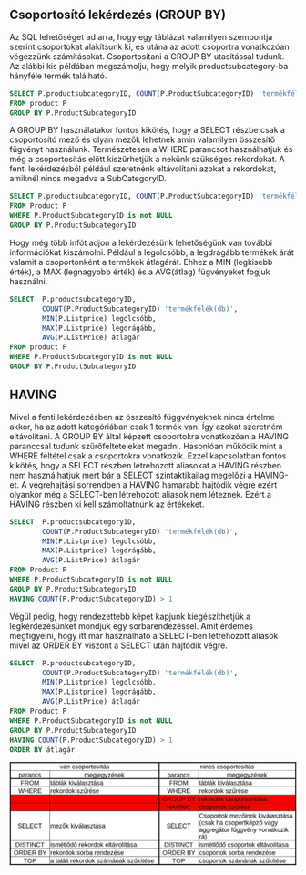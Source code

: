 ## Csoportosító lekérdezés (GROUP BY)

Az SQL lehetőséget ad arra, hogy egy táblázat valamilyen szempontja szerint csoportokat alakítsunk ki, és utána az adott csoportra vonatkozóan végezzünk számításokat.
Csoportosítani a GROUP BY utasítással tudunk.
Az alábbi kis példában megszámolju, hogy melyik productsubcategory-ba hányféle termék található.
```sql
SELECT P.productsubcategoryID, COUNT(P.ProductSubcategoryID) 'termékfélék(db)'
FROM product P
GROUP BY P.ProductSubcategoryID
```
A GROUP BY használatakor fontos kikötés, hogy a SELECT részbe csak a csoportosító mező és olyan mezők lehetnek amin valamilyen összesítő fügvényt használunk.
Természetesen a WHERE parancsot használhatjuk és még a csoportosítás előtt kiszűrhetjük a nekünk szükséges rekordokat.
A fenti lekérdezésből például szeretnénk eltávolítani azokat a rekordokat, amiknél nincs megadva a SubCategoryID.
```sql
SELECT P.productsubcategoryID, COUNT(P.ProductSubcategoryID) 'termékfélék(db)'
FROM Product P
WHERE P.ProductSubcategoryID is not NULL
GROUP BY P.ProductSubcategoryID
```
Hogy még több infót adjon a lekérdezésünk lehetőségünk van további információkat kiszámolni. Például a legolcsóbb, a legdrágább termékek árát valamit a csoportonként a termékek átlagárát.
Ehhez a MIN (legkisebb érték), a MAX (legnagyobb érték) és a AVG(átlag) fügvényeket fogjuk használni.
```sql
SELECT 	P.productsubcategoryID, 
		COUNT(P.ProductSubcategoryID) 'termékfélék(db)', 
		MIN(P.Listprice) legolcsóbb,
		MAX(P.Listprice) legdrágább,
		AVG(P.ListPrice) átlagár
FROM product P
WHERE P.ProductSubcategoryID is not NULL
GROUP BY P.ProductSubcategoryID
```

## HAVING

Mivel a fenti lekérdezésben az összesítő függvényeknek nincs értelme akkor, ha az adott kategóriában csak 1 termék van. Így azokat szeretném eltávolítani.
A GROUP BY által képzett csoportokra vonatkozóan a HAVING paranccsal tudunk szűrőfeltételeket megadni. Hasonlóan működik mint a WHERE feltétel csak a csoportokra vonatkozik.
Ezzel kapcsolatban fontos kikötés, hogy a SELECT részben létrehozott aliasokat a HAVING részben nem használhatjuk mert bár a SELECT szintaktikailag megelőzi a HAVING-et. A végrehajtási sorrendben a HAVING hamarabb
hajtódik végre ezért olyankor még a SELECT-ben létrehozott aliasok nem léteznek. Ezért a HAVING részben ki kell számoltatnunk az értékeket.
```sql
SELECT 	P.productsubcategoryID, 
		COUNT(P.ProductSubcategoryID) 'termékfélék(db)', 
		MIN(P.Listprice) legolcsóbb,
		MAX(P.Listprice) legdrágább,
		AVG(P.ListPrice) átlagár
FROM Product P
WHERE P.ProductSubcategoryID is not NULL
GROUP BY P.ProductSubcategoryID
HAVING COUNT(P.ProductSubcategoryID) > 1
```  
Végül pedig, hogy rendezettebb képet kapjunk kiegészíthetjük a legkérdezésünket mondjuk egy sorbarendezéssel. Amit érdemes megfigyelni, hogy itt már használható a SELECT-ben létrehozott aliasok
mivel az ORDER BY viszont a SELECT után hajtódik végre.
```sql
SELECT 	P.productsubcategoryID, 
		COUNT(P.ProductSubcategoryID) 'termékfélék(db)', 
		MIN(P.Listprice) legolcsóbb,
		MAX(P.Listprice) legdrágább,
		AVG(P.ListPrice) átlagár
FROM Product P
WHERE P.ProductSubcategoryID is not NULL
GROUP BY P.ProductSubcategoryID
HAVING COUNT(P.ProductSubcategoryID) > 1
ORDER BY átlagár
```  
![image1](/.pics/vegrehajtas.jpg)  
